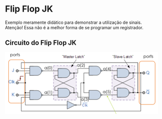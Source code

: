 # Flip Flop JK
Exemplo meramente didático para demonstrar a utilização de sinais. 
Atenção! Essa não é a melhor forma de se programar um registrador.

## Circuito do Flip Flop JK
![Alt text](ffjk.png?raw=true "Circuito do Flip Flop JK")